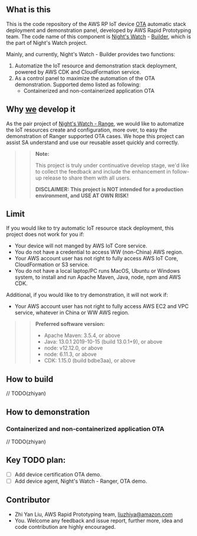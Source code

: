 ## What is this

This is the code repository of the AWS RP IoT device [OTA](https://en.wikipedia.org/wiki/Over-the-air_programming) automatic stack deployment and demonstration panel, developed by AWS Rapid Prototyping team. The code name of this component is [Night's Watch](https://gameofthrones.fandom.com/wiki/Night%27s_Watch) - [Builder](https://gameofthrones.fandom.com/wiki/Builder), which is the part of Night's Watch project. 

Mainly, and currently, Night's Watch - Builder provides two functions:

1. Automatize the IoT resource and demonstration stack deployment, powered by AWS CDK and CloudFormation service.
2. As a control panel to maximize the automation of the OTA demonstration. Supported demo listed as following:
    - Containerized and non-containerized application OTA

## Why [we](mailto:awscn-sa-prototyping@amazon.com) develop it

As the pair project of [Night's Watch - Range](http://git.awsrun.com/rp/nightswatch-ranger), we would like to automatize the IoT resources create and configuration, more over, to easy the demonstration of Ranger supported OTA cases. We hope this project can assist SA understand and use our reusable asset quickly and correctly.

>> **Note:**
>>
>> This project is truly under continuative develop stage, we'd like to collect the feedback and include the enhancement in follow-up release to share them with all users. 
>>
>> **DISCLAIMER: This project is NOT intended for a production environment, and USE AT OWN RISK!**  

## Limit

If you would like to try automatic IoT resource stack deployment, this project does not work for you if:

* Your device will not manged by AWS IoT Core service.
* You do not have a credential to access WW (non-China) AWS region.
* Your AWS account user has not right to fully access AWS IoT Core, CloudFormation or S3 service.
* You do not have a local laptop/PC runs MacOS, Ubuntu or Windows system, to install and run Apache Maven, Java, node, npm and AWS CDK.

Additional, if you would like to try demonstration, it will not work if:

* Your AWS account user has not right to fully access AWS EC2 and VPC service, whatever in China or WW AWS region.

>>**Preferred software version:**
>>
>> - Apache Maven: 3.5.4, or above
>> - Java: 13.0.1 2019-10-15 (build 13.0.1+9), or above
>> - node: v12.12.0, or above
>> - node: 6.11.3, or above
>> - CDK: 1.15.0 (build bdbe3aa), or above

## How to build

// TODO(zhiyan)

## How to demonstration

### Containerized and non-containerized application OTA

// TODO(zhiyan)

## Key TODO plan:

- [ ] Add device certification OTA demo.
- [ ] Add device agent, Night's Watch - Ranger, OTA demo.

## Contributor

* Zhi Yan Liu, AWS Rapid Prototyping team,  [liuzhiya@amazon.com](mailto:liuzhiya@amazon.com)
* You. Welcome any feedback and issue report, further more, idea and code contribution are highly encouraged.
